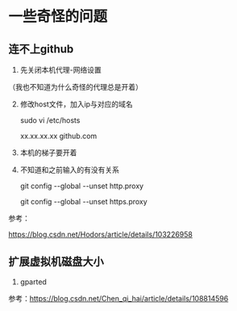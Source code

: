 # 一些奇怪的问题

## 连不上github

1. 先关闭本机代理-网络设置

（我也不知道为什么奇怪的代理总是开着）

2. 修改host文件，加入ip与对应的域名

   sudo vi /etc/hosts

   xx.xx.xx.xx github.com

3. 本机的梯子要开着

4. 不知道和之前输入的有没有关系

   git config --global --unset http.proxy

   git config --global --unset https.proxy

参考：

https://blog.csdn.net/Hodors/article/details/103226958



## 扩展虚拟机磁盘大小

1. gparted

参考：https://blog.csdn.net/Chen_qi_hai/article/details/108814596